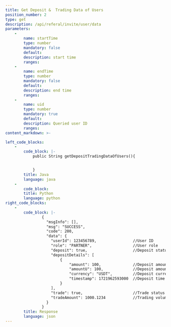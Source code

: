 ```yaml
---
title: Get Deposit &  Trading Data of Users
position_number: 2
type: get
description: /api/referal/invite/user/data
parameters:
    -
        name: startTime
        type: number
        mandatory: false
        default:
        description: start time
        ranges:
    -
        name: endTime
        type: number
        mandatory: false
        default:
        description: end time
        ranges:
    -
        name: uid
        type: number
        mandatory: true
        default:
        description: Queried user ID
        ranges:
content_markdown: >-

left_code_blocks:
    -
        code_block: |-
            public String getDepositTradingDataOfUsers(){


            }
        title: Java
        language: java
    -
        code_block:
        title: Python
        language: python
right_code_blocks:
    -
        code_block: |-
                {
                  "msgInfo": [],
                  "msg": "SUCCESS",
                  "code": 200,
                  "data": {
                    "userId": 123456789,                //User ID
                    "role": "PARTNER",                  //User role
                    "deposit": true,                    //Deposit status
                    "depositDetails": [
                        {
                            "amount": 100,              //Deposit amount
                            "amountU": 100,             //Deposit amount (converted to USDT)
                            "currency": "USDT",         //Deposit currency
                            "timestamp": 1721962593000  //Deposit time
                        }
                    ],
                    "trade": true,                      //Trade status
                    "tradeAmount": 1000.1234            //Trading volume (converted to USDT)
                  }
                }
        title: Response
        language: json
---
```

